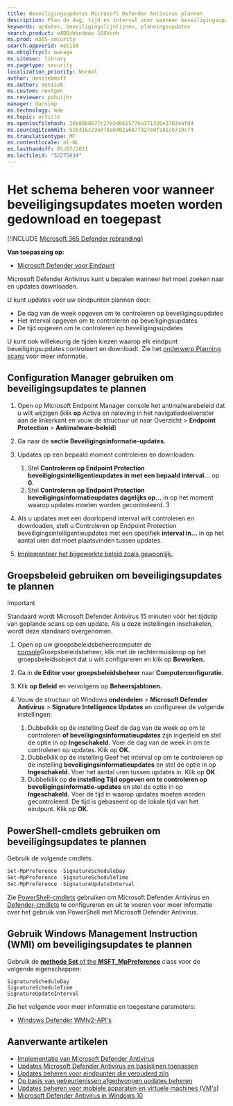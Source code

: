 ```yaml
---
title: Beveiligingsupdates Microsoft Defender Antivirus plannen
description: Plan de dag, tijd en interval voor wanneer beveiligingsupdates moeten worden gedownload
keywords: updates, beveiligingslijnlijnen, planningsupdates
search.product: eADQiWindows 10XVcnh
ms.prod: m365-security
search.appverid: met150
ms.mktglfcycl: manage
ms.sitesec: library
ms.pagetype: security
localization_priority: Normal
author: denisebmsft
ms.author: deniseb
ms.custom: nextgen
ms.reviewer: pahuijbr
manager: dansimp
ms.technology: mde
ms.topic: article
ms.openlocfilehash: 26b88b8677c27a5d6615776a371326e37034afd4
ms.sourcegitcommit: 51b316c23e070ab402a687f927e8fa01cb719c74
ms.translationtype: MT
ms.contentlocale: nl-NL
ms.lasthandoff: 05/07/2021
ms.locfileid: "52275034"
---
```

# <a name="manage-the-schedule-for-when-protection-updates-should-be-downloaded-and-applied"></a>Het schema beheren voor wanneer beveiligingsupdates moeten worden gedownload en toegepast

[!INCLUDE [Microsoft 365 Defender rebranding](../../includes/microsoft-defender.md)]


**Van toepassing op:**

- [Microsoft Defender voor Eindpunt](/microsoft-365/security/defender-endpoint/)

Microsoft Defender Antivirus kunt u bepalen wanneer het moet zoeken naar en updates downloaden.

U kunt updates voor uw eindpunten plannen door: 

- De dag van de week opgeven om te controleren op beveiligingsupdates 
- Het interval opgeven om te controleren op beveiligingsupdates
- De tijd opgeven om te controleren op beveiligingsupdates

U kunt ook willekeurig de tijden kiezen waarop elk eindpunt beveiligingsupdates controleert en downloadt. Zie het [onderwerp Planning scans](scheduled-catch-up-scans-microsoft-defender-antivirus.md) voor meer informatie.

## <a name="use-configuration-manager-to-schedule-protection-updates"></a>Configuration Manager gebruiken om beveiligingsupdates te plannen

1.  Open op Microsoft Endpoint Manager console het antimalwarebeleid dat u wilt wijzigen (klik **op** Activa en naleving in het navigatiedeelvenster aan de linkerkant en vouw de structuur uit naar Overzicht  >  **Endpoint Protection**  >  **Antimalware-beleid**)

2.  Ga naar de **sectie Beveiligingsinformatie-updates.**

3. Updates op een bepaald moment controleren en downloaden:
      1. Stel **Controleren op Endpoint Protection beveiligingsintelligentieupdates in met een bepaald interval...** op **0**.
      2. Stel **Controleren op Endpoint Protection beveiligingsinformatieupdates dagelijks op...** in op het moment waarop updates moeten worden gecontroleerd.
      3
4. Als u updates met een doorlopend interval wilt controleren en downloaden, stelt u Controleren op Endpoint Protection beveiligingsintelligentieupdates met een specifiek **interval in...** in op het aantal uren dat moet plaatsvinden tussen updates.

5.  [Implementeer het bijgewerkte beleid zoals gewoonlijk.](/sccm/protect/deploy-use/endpoint-antimalware-policies#deploy-an-antimalware-policy-to-client-computers)

## <a name="use-group-policy-to-schedule-protection-updates"></a>Groepsbeleid gebruiken om beveiligingsupdates te plannen

> [!IMPORTANT]
> Standaard wordt Microsoft Defender Antivirus 15 minuten vóór het tijdstip van geplande scans op een update. Als u deze instellingen inschakelen, wordt deze standaard overgenomen.

1.  Open op uw groepsbeleidsbeheercomputer de [console](/previous-versions/windows/it-pro/windows-server-2008-R2-and-2008/cc731212(v=ws.11))Groepsbeleidsbeheer, klik met de rechtermuisknop op het groepsbeleidsobject dat u wilt configureren en klik op **Bewerken.**

3.  Ga in **de Editor voor groepsbeleidsbeheer** naar **Computerconfiguratie.**

4.  Klik **op Beleid** en vervolgens op **Beheersjablonen.**

5.  Vouw de structuur uit Windows **onderdelen**  >  **Microsoft Defender Antivirus**  >  **Signature Intelligence Updates** en configureer de volgende instellingen:

    1. Dubbelklik op de instelling Geef de dag van de week op om te controleren **of beveiligingsinformatieupdates** zijn ingesteld en stel de optie in op **Ingeschakeld.** Voer de dag van de week in om te controleren op updates. Klik op **OK**.
    2. Dubbelklik op de instelling Geef het interval op om te controleren op de instelling **beveiligingsinformatieupdates** en stel de optie in op **Ingeschakeld.** Voer het aantal uren tussen updates in. Klik op **OK**.
    3. Dubbelklik op **de instelling Tijd opgeven om te controleren op beveiligingsinformatie-updates** en stel de optie in op **Ingeschakeld.** Voer de tijd in waarop updates moeten worden gecontroleerd. De tijd is gebaseerd op de lokale tijd van het eindpunt. Klik op **OK**.


## <a name="use-powershell-cmdlets-to-schedule-protection-updates"></a>PowerShell-cmdlets gebruiken om beveiligingsupdates te plannen

Gebruik de volgende cmdlets:

```PowerShell
Set-MpPreference -SignatureScheduleDay
Set-MpPreference -SignatureScheduleTime
Set-MpPreference -SignatureUpdateInterval
```

Zie [PowerShell-cmdlets](use-powershell-cmdlets-microsoft-defender-antivirus.md) gebruiken om Microsoft Defender Antivirus en [Defender-cmdlets](/powershell/module/defender/) te configureren en uit te voeren voor meer informatie over het gebruik van PowerShell met Microsoft Defender Antivirus.

## <a name="use-windows-management-instruction-wmi-to-schedule-protection-updates"></a>Gebruik Windows Management Instruction (WMI) om beveiligingsupdates te plannen

Gebruik de [ **methode Set** of the **MSFT_MpPreference**](/previous-versions/windows/desktop/legacy/dn455323(v=vs.85)) class voor de volgende eigenschappen:

```WMI
SignatureScheduleDay
SignatureScheduleTime
SignatureUpdateInterval
```

Zie het volgende voor meer informatie en toegestane parameters:
- [Windows Defender WMIv2-API's](/previous-versions/windows/desktop/defender/windows-defender-wmiv2-apis-portal)


## <a name="related-articles"></a>Aanverwante artikelen

- [Implementatie van Microsoft Defender Antivirus](deploy-manage-report-microsoft-defender-antivirus.md)
- [Updates Microsoft Defender Antivirus en basislijnen toepassen](manage-updates-baselines-microsoft-defender-antivirus.md)
- [Updates beheren voor eindpunten die verouderd zijn](manage-outdated-endpoints-microsoft-defender-antivirus.md)
- [Op basis van gebeurtenissen afgedwongen updates beheren](manage-event-based-updates-microsoft-defender-antivirus.md)
- [Updates beheren voor mobiele apparaten en virtuele machines (VM's)](manage-updates-mobile-devices-vms-microsoft-defender-antivirus.md)
- [Microsoft Defender Antivirus in Windows 10](microsoft-defender-antivirus-in-windows-10.md)